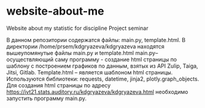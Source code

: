 # website-about-me
Website about my statistic for discipline Project seminar

В данном репозитории  содержатся файлы: main.py, template.html.
 В директории /home/prsem/kdgryazeva/kdgryazeva находятся вышеупомянутые файлы main.py и template.html
main.py– осуществляющий саму программу - создание html страницы по шаблону с построением графиков по данным, взятых из API Zulip, Taiga, Jitsi, Gitlab.
Template.html – является шаблоном html страницы.
Используются библиотеки: requests, datetime, jinja2, plotly.graph_objects.
Для создания html страницы по адресу https://ivt21.stats.auditory.ru/kdgryazeva/kdgryazeva.html необходимо запустить программу main.py.
